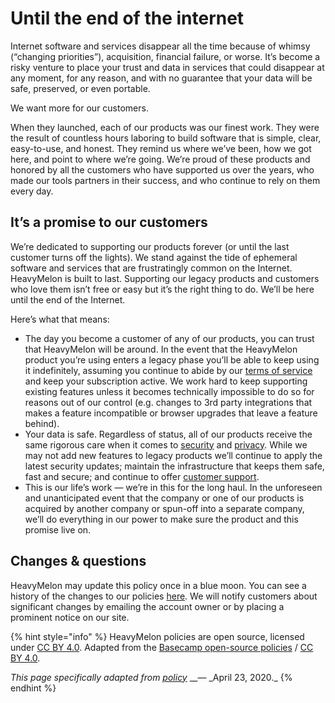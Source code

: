 # Until the end of the internet

Internet software and services disappear all the time because of whimsy \(“changing priorities”\), acquisition, financial failure, or worse. It’s become a risky venture to place your trust and data in services that could disappear at any moment, for any reason, and with no guarantee that your data will be safe, preserved, or even portable.

We want more for our customers.

When they launched, each of our products was our finest work. They were the result of countless hours laboring to build software that is simple, clear, easy-to-use, and honest. They remind us where we’ve been, how we got here, and point to where we’re going. We’re proud of these products and honored by all the customers who have supported us over the years, who made our tools partners in their success, and who continue to rely on them every day.

## It’s a promise to our customers

We’re dedicated to supporting our products forever \(or until the last customer turns off the lights\). We stand against the tide of ephemeral software and services that are frustratingly common on the Internet. HeavyMelon is built to last. Supporting our legacy products and customers who love them isn’t free or easy but it’s the right thing to do. We’ll be here until the end of the Internet.

Here’s what that means:

* The day you become a customer of any of our products, you can trust that HeavyMelon will be around. In the event that the HeavyMelon product you’re using enters a legacy phase you’ll be able to keep using it indefinitely, assuming you continue to abide by our [terms of service](terms-of-service/) and keep your subscription active. We work hard to keep supporting existing features unless it becomes technically impossible to do so for reasons out of our control \(e.g. changes to 3rd party integrations that makes a feature incompatible or browser upgrades that leave a feature behind\).
* Your data is safe. Regardless of status, all of our products receive the same rigorous care when it comes to [security](security-overview/) and [privacy](privacy-policy/). While we may not add new features to legacy products we’ll continue to apply the latest security updates; maintain the infrastructure that keeps them safe, fast and secure; and continue to offer [customer support](mailto:support@heavymelon.com).
* This is our life’s work — we’re in this for the long haul. In the unforeseen and unanticipated event that the company or one of our products is acquired by another company or spun-off into a separate company, we’ll do everything in our power to make sure the product and this promise live on.

## Changes & questions

HeavyMelon may update this policy once in a blue moon. You can see a history of the changes to our policies [here](https://github.com/heavymelon/policies/commits). We will notify customers about significant changes by emailing the account owner or by placing a prominent notice on our site.

{% hint style="info" %}
HeavyMelon policies are open source, licensed under [CC BY 4.0](https://creativecommons.org/licenses/by/4.0/). Adapted from the [Basecamp open-source policies](https://github.com/basecamp/policies) / [CC BY 4.0](https://creativecommons.org/licenses/by/4.0/).

_This page specifically adapted from_ [_policy_](https://github.com/basecamp/policies/blob/a88ad6072382ec404652568efc29495cb84202e5/until-the-end-of-the-internet/index.md) _\_— \_April 23, 2020.\_
{% endhint %}

